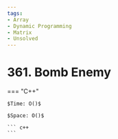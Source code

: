 ```yaml
---
tags:
- Array
- Dynamic Programming
- Matrix
- Unsolved
---
```



# 361. Bomb Enemy

=== "C++"

    $Time: O()$

    $Space: O()$

    ``` c++
    ```